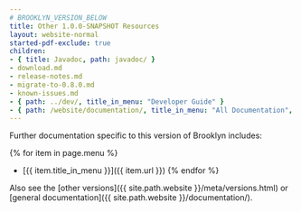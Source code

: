 ```yaml
---
# BROOKLYN_VERSION_BELOW
title: Other 1.0.0-SNAPSHOT Resources
layout: website-normal
started-pdf-exclude: true
children:
- { title: Javadoc, path: javadoc/ }
- download.md
- release-notes.md
- migrate-to-0.8.0.md
- known-issues.md
- { path: ../dev/, title_in_menu: "Developer Guide" }
- { path: /website/documentation/, title_in_menu: "All Documentation", menu_customization: { force_inactive: true } }
---
```


Further documentation specific to this version of Brooklyn includes:

{% for item in page.menu %}
* [{{ item.title_in_menu }}]({{ item.url }})
{% endfor %}

Also see the [other versions]({{ site.path.website }}/meta/versions.html) or [general documentation]({{ site.path.website }}/documentation/).
